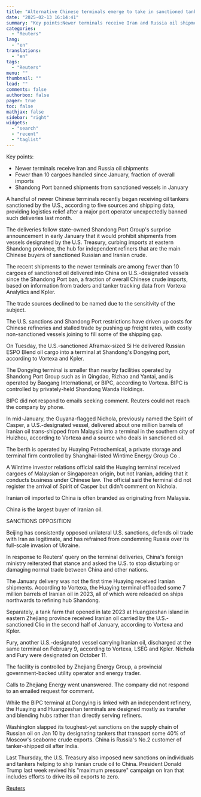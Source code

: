 ```yaml
---
title: "Alternative Chinese terminals emerge to take in sanctioned tankers, sources say"
date: "2025-02-13 16:14:41"
summary: "Key points:Newer terminals receive Iran and Russia oil shipmentsFewer than 10 cargoes handled since January, fraction of overall importsShandong Port banned shipments from sanctioned vessels in January A handful of newer Chinese terminals recently began receiving oil tankers sanctioned by the U.S., according to five sources and shipping data, providing..."
categories:
  - "Reuters"
lang:
  - "en"
translations:
  - "en"
tags:
  - "Reuters"
menu: ""
thumbnail: ""
lead: ""
comments: false
authorbox: false
pager: true
toc: false
mathjax: false
sidebar: "right"
widgets:
  - "search"
  - "recent"
  - "taglist"
---
```


Key points:

* Newer terminals receive Iran and Russia oil shipments
* Fewer than 10 cargoes handled since January, fraction of overall imports
* Shandong Port banned shipments from sanctioned vessels in January

A handful of newer Chinese terminals recently began receiving oil tankers sanctioned by the U.S., according to five sources and shipping data, providing logistics relief after a major port operator unexpectedly banned such deliveries last month.

The deliveries follow state-owned Shandong Port Group's surprise announcement in early January that it would prohibit shipments from vessels designated by the U.S. Treasury, curbing imports at eastern Shandong province, the hub for independent refiners that are the main Chinese buyers of sanctioned Russian and Iranian crude.

The recent shipments to the newer terminals are among fewer than 10 cargoes of sanctioned oil delivered into China on U.S.-designated vessels since the Shandong Port ban, a fraction of overall Chinese crude imports, based on information from traders and tanker tracking data from Vortexa Analytics and Kpler.

The trade sources declined to be named due to the sensitivity of the subject.

The U.S. sanctions and Shandong Port restrictions have driven up costs for Chinese refineries and stalled trade by pushing up freight rates, with costly non-sanctioned vessels joining to fill some of the shipping gap.

On Tuesday, the U.S.-sanctioned Aframax-sized Si He delivered Russian ESPO Blend oil cargo into a terminal at Shandong's Dongying port, according to Vortexa and Kpler.

The Dongying terminal is smaller than nearby facilities operated by Shandong Port Group such as in Qingdao, Rizhao and Yantai, and is operated by Baogang International, or BIPC, according to Vortexa. BIPC is controlled by privately-held Shandong Wanda Holdings.

BIPC did not respond to emails seeking comment. Reuters could not reach the company by phone.

In mid-January, the Guyana-flagged Nichola, previously named the Spirit of Casper, a U.S.-designated vessel, delivered about one million barrels of Iranian oil trans-shipped from Malaysia into a terminal in the southern city of Huizhou, according to Vortexa and a source who deals in sanctioned oil.

The berth is operated by Huaying Petrochemical, a private storage and terminal firm controlled by Shanghai-listed Wintime Energy Group Co .

A Wintime investor relations official said the Huaying terminal received cargoes of Malaysian or Singaporean origin, but not Iranian, adding that it conducts business under Chinese law. The official said the terminal did not register the arrival of Spirit of Casper but didn't comment on Nichola.

Iranian oil imported to China is often branded as originating from Malaysia.

China is the largest buyer of Iranian oil.

SANCTIONS OPPOSITION

Beijing has consistently opposed unilateral U.S. sanctions, defends oil trade with Iran as legitimate, and has refrained from condemning Russia over its full-scale invasion of Ukraine.

In response to Reuters' query on the terminal deliveries, China's foreign ministry reiterated that stance and asked the U.S. to stop disturbing or damaging normal trade between China and other nations.

The January delivery was not the first time Huaying received Iranian shipments. According to Vortexa, the Huaying terminal offloaded some 7 million barrels of Iranian oil in 2023, all of which were reloaded on ships northwards to refining hub Shandong.

Separately, a tank farm that opened in late 2023 at Huangzeshan island in eastern Zhejiang province received Iranian oil carried by the U.S.-sanctioned Clio in the second half of January, according to Vortexa and Kpler.

Fury, another U.S.-designated vessel carrying Iranian oil, discharged at the same terminal on February 9, according to Vortexa, LSEG and Kpler. Nichola and Fury were designated on October 11.

The facility is controlled by Zhejiang Energy Group, a provincial government-backed utility operator and energy trader.

Calls to Zhejiang Energy went unanswered. The company did not respond to an emailed request for comment.

While the BIPC terminal at Dongying is linked with an independent refinery, the Huaying and Huangzeshan terminals are designed mostly as transfer and blending hubs rather than directly serving refiners.

Washington slapped its toughest-yet sanctions on the supply chain of Russian oil on Jan 10 by designating tankers that transport some 40% of Moscow's seaborne crude exports. China is Russia's No.2 customer of tanker-shipped oil after India.

Last Thursday, the U.S. Treasury also imposed new sanctions on individuals and tankers helping to ship Iranian crude oil to China. President Donald Trump last week revived his "maximum pressure" campaign on Iran that includes efforts to drive its oil exports to zero.

[Reuters](https://www.tradingview.com/news/reuters.com,2025:newsml_L3N3OR0HU:0-alternative-chinese-terminals-emerge-to-take-in-sanctioned-tankers-sources-say/)

